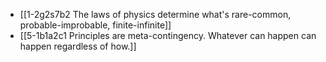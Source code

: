 - [[1-2g2s7b2 The laws of physics determine what's rare-common, probable-improbable, finite-infinite]]
- [[5-1b1a2c1 Principles are meta-contingency. Whatever can happen can happen regardless of how.]]
<br>
